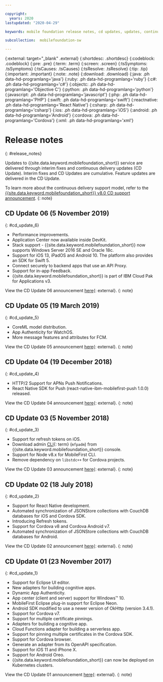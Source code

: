 ```yaml
---

copyright:
  years: 2020
lastupdated: "2020-04-29"

keywords: mobile foundation release notes, cd updates, updates, continuous delivery updates

subcollection:  mobilefoundation-sw

---
```


{:external: target="_blank" .external}
{:shortdesc: .shortdesc}
{:codeblock: .codeblock}
{:pre: .pre}
{:term: .term}
{:screen: .screen}
{:tsSymptoms: .tsSymptoms}
{:tsCauses: .tsCauses}
{:tsResolve: .tsResolve}
{:tip: .tip}
{:important: .important}
{:note: .note}
{:download: .download}
{:java: .ph data-hd-programlang='java'}
{:ruby: .ph data-hd-programlang='ruby'}
{:c#: .ph data-hd-programlang='c#'}
{:objectc: .ph data-hd-programlang='Objective C'}
{:python: .ph data-hd-programlang='python'}
{:javascript: .ph data-hd-programlang='javascript'}
{:php: .ph data-hd-programlang='PHP'}
{:swift: .ph data-hd-programlang='swift'}
{:reactnative: .ph data-hd-programlang='React Native'}
{:csharp: .ph data-hd-programlang='csharp'}
{:ios: .ph data-hd-programlang='iOS'}
{:android: .ph data-hd-programlang='Android'}
{:cordova: .ph data-hd-programlang='Cordova'}
{:xml: .ph data-hd-programlang='xml'}

# Release notes
{: #release_notes}

Updates to {{site.data.keyword.mobilefoundation_short}} service are delivered through interim fixes and continuous delivery updates (CD Update). Interim fixes and CD Updates are cumulative. Feature updates are delivered in the CD Update.

To learn more about the continuous delivery support model, refer to the [{{site.data.keyword.mobilefoundation_short}} v8.0 CD support announcement](https://www-01.ibm.com/common/ssi/ShowDoc.wss?docURL=/common/ssi/rep_ca/0/897/ENUS217-390/index.html&request_locale=en).
{: note}

## CD Update 06 (5 November 2019)
{: #cd_update_6}

* Performance improvements.
* Application Center now available inside DevKit.
* Stack support - {{site.data.keyword.mobilefoundation_short}} now supports Windows Server 2016 SE and Oracle 18c.
* Support for iOS 13, iPadOS and Android 10. The platform also provides an SDK for Swift 5.
* Connect securely to backend apps that use an API Proxy.
* Support for in-app Feedback.
* {{site.data.keyword.mobilefoundation_short}} is part of IBM Cloud Pak for Applications v3.

View the CD Update 06 announcement [here](https://mobilefirstplatform.ibmcloud.com/blog/2019/11/13/8-0-cd-update-release/){: external}.
{: note}

## CD Update 05 (19 March 2019)
{: #cd_update_5}

* CoreML model distribution.
* App Authenticity for WatchOS.
* More message features and attributes for FCM.

View the CD Update 05 announcement [here](https://mobilefirstplatform.ibmcloud.com/blog/2019/03/22/8-0-cd-update-release){: external}.
{: note}

## CD Update 04 (19 December 2018)
{: #cd_update_4}

* HTTP/2 Support for APNs Push Notifications.
* React Native SDK for Push (react-native-ibm-mobilefirst-push 1.0.0) released.

View the CD Update 04 announcement [here](https://mobilefirstplatform.ibmcloud.com/blog/2018/12/24/8-0-cd-update-release/){: external}.
{: note}

## CD Update 03 (5 November 2018)
{: #cd_update_3}

* Support for refresh tokens on iOS.
* Download admin [CLI](#x2008863){: term} (`mfpadm`) from {{site.data.keyword.mobilefoundation_short}} console.
* Support for Node v8.x for MobileFirst CLI.
* Remove dependency on `libstdc++` for Cordova projects.

View the CD Update 03 announcement [here](https://mobilefirstplatform.ibmcloud.com/blog/2018/11/15/8-0-cd-update-release/){: external}.
{: note}

## CD Update 02 (18 July 2018)
{: #cd_update_2}

* Support for React Native development.
* Automated synchronization of JSONStore collections with CouchDB databases for iOS and Cordova SDK.
* Introducing Refresh tokens.
* Support for Cordova v8 and Cordova Android v7.
* Automated synchronization of JSONStore collections with CouchDB databases for Android.

View the CD Update 02 announcement [here](https://mobilefirstplatform.ibmcloud.com/blog/2018/07/24/8-0-cd-update-release/){: external}.
{: note}

## CD Update 01 (23 November 2017)
{: #cd_update_1}

* Support for Eclipse UI editor.
* New adapters for building cognitive apps.
* Dynamic App Authenticity.
* App center (client and server) support for Windows&trade; 10.
* MobileFirst Eclipse plug-in support for Eclipse Neon.
* Android SDK modified to use a newer version of OkHttp (version 3.4.1).
* Support for Cordova v7.
* Support for multiple certificate pinnings.
* Adapters for building a cognitive app.
* Cloud Functions adapter for building a serverless app.
* Support for pinning multiple certificates in the Cordova SDK.
* Support for Cordova browser.
* Generate an adapter from its OpenAPI specification.
* Support for iOS 11 and iPhone X.
* Support for Android Oreo.
* {{site.data.keyword.mobilefoundation_short}} can now be deployed on Kubernetes clusters.

View the CD Update 01 announcement [here](https://mobilefirstplatform.ibmcloud.com/blog/2017/11/27/8-0-cd-update-release/){: external}.
{: note}
